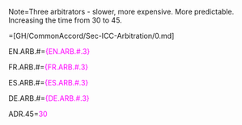 Note=Three arbitrators - slower, more expensive.  More predictable.  Increasing the time from 30 to 45. 

=[GH/CommonAccord/Sec-ICC-Arbitration/0.md] 

EN.ARB.#=<font color="magenta">{EN.ARB.#.3}</font>

FR.ARB.#=<font color="magenta">{FR.ARB.#.3}</font>

ES.ARB.#=<font color="magenta">{ES.ARB.#.3}</font>

DE.ARB.#=<font color="magenta">{DE.ARB.#.3}</font>

ADR.45=<font color="magenta">30</font>
